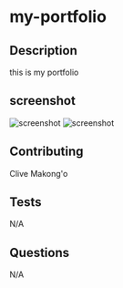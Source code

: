 # my-portfolio
  
## Description
  this is my portfolio

## screenshot
  ![screenshot](./dist/assets/about.png)
  ![screenshot](./dist/assets/gallery.png)

  ## Contributing
  Clive Makong'o

  ## Tests
  N/A

  ## Questions
  N/A